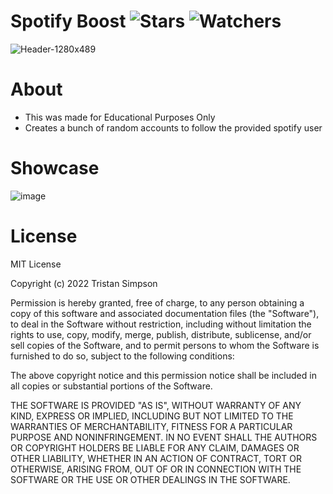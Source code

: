 # Spotify Boost ![Stars](https://img.shields.io/github/stars/realTristan/SpotifyBoost?color=brightgreen) ![Watchers](https://img.shields.io/github/watchers/realTristan/SpotifyBoost?label=Watchers)
![Header-1280x489](https://user-images.githubusercontent.com/75189508/186448018-50f49ca9-e61f-43b6-8751-b88e84fb4bd2.png)

# About

- This was made for Educational Purposes Only
- Creates a bunch of random accounts to follow the provided spotify user

# Showcase
![image](https://user-images.githubusercontent.com/75189508/183304205-ff81a358-d4d7-4dcf-b47b-837194c5b1ae.png)

# License
MIT License

Copyright (c) 2022 Tristan Simpson

Permission is hereby granted, free of charge, to any person obtaining a copy of this software and associated documentation files (the "Software"), to deal in the Software without restriction, including without limitation the rights to use, copy, modify, merge, publish, distribute, sublicense, and/or sell copies of the Software, and to permit persons to whom the Software is furnished to do so, subject to the following conditions:

The above copyright notice and this permission notice shall be included in all copies or substantial portions of the Software.

THE SOFTWARE IS PROVIDED "AS IS", WITHOUT WARRANTY OF ANY KIND, EXPRESS OR IMPLIED, INCLUDING BUT NOT LIMITED TO THE WARRANTIES OF MERCHANTABILITY, FITNESS FOR A PARTICULAR PURPOSE AND NONINFRINGEMENT. IN NO EVENT SHALL THE AUTHORS OR COPYRIGHT HOLDERS BE LIABLE FOR ANY CLAIM, DAMAGES OR OTHER LIABILITY, WHETHER IN AN ACTION OF CONTRACT, TORT OR OTHERWISE, ARISING FROM, OUT OF OR IN CONNECTION WITH THE SOFTWARE OR THE USE OR OTHER DEALINGS IN THE SOFTWARE.
